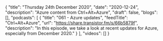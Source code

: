 {
  "title": "Thursday 24th December 2020",
  "date": "2020-12-24",
  "description": "Azure content from Ctrl+Alt+Azure",
  "draft": false,
  "blogs": [],
  "podcasts": [
    {
      "title": "061 - Azure updates",
      "feedTitle": "Ctrl+Alt+Azure",
      "url": "https://share.transistor.fm/s/66b5879f",
      "description": "In this episode, we take a look at recent updates for Azure, especially from December 2020."
    }
  ],
  "videos": []
}